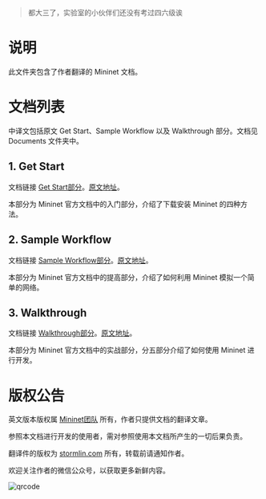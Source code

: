 > 都大三了，实验室的小伙伴们还没有考过四六级诶

# 说明
此文件夹包含了作者翻译的 Mininet 文档。

# 文档列表
中译文包括原文 Get Start、Sample Workflow 以及 Walkthrough 部分。文档见 Documents 文件夹中。

## 1. Get Start
文档链接 [Get Start部分](Documents/get_started.md)。[原文地址](http://mininet.org/download/)。

本部分为 Mininet 官方文档中的入门部分，介绍了下载安装 Mininet 的四种方法。

## 2. Sample Workflow
文档链接 [Sample Workflow部分](Documents/sample_workflow.md)。[原文地址](http://mininet.org/sample-workflow/)。

本部分为 Mininet 官方文档中的提高部分，介绍了如何利用 Mininet 模拟一个简单的网络。

## 3. Walkthrough
文档链接 [Walkthrough部分](Documents/walkthrough.md)。[原文地址](http://mininet.org/walkthrough/)。

本部分为 Mininet 官方文档中的实战部分，分五部分介绍了如何使用 Mininet 进行开发。

# 版权公告
英文版本版权属 [Mininet团队](http://mininet.org) 所有，作者只提供文档的翻译文章。

参照本文档进行开发的使用者，需对参照使用本文档所产生的一切后果负责。

翻译件的版权为 [stormlin.com](http://www.stormlin.com) 所有，转载前请通知作者。

欢迎关注作者的微信公众号，以获取更多新鲜内容。

![qrcode](http://img.blog.csdn.net/20161209103948618?watermark/2/text/aHR0cDovL2Jsb2cuY3Nkbi5uZXQvYXRtaWFv/font/5a6L5L2T/fontsize/400/fill/I0JBQkFCMA==/dissolve/70/gravity/SouthEast)